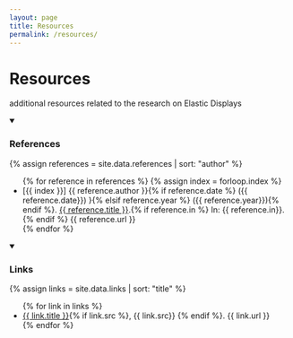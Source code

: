 ```yaml
---
layout: page
title: Resources
permalink: /resources/
---
```


# Resources
additional resources related to the research on Elastic Displays

<details markdown="1" open>
<summary><h3>References</h3></summary> 

{% assign references = site.data.references | sort: "author" %}
<ul>
{% for reference in references %}
{% assign index = forloop.index %}
<li>
    [{{ index }}] {{ reference.author }}{% if reference.date %} ({{ reference.date}}) }{% elsif reference.year %} ({{ reference.year}}){% endif %}. <a href="{{ reference.url }}">{{ reference.title }}</a>.{% if reference.in %} In: {{ reference.in}}. {% endif %} {{ reference.url }}
</li>
{% endfor %}
</ul>

</details>

<details markdown="1" open>
<summary><h3>Links</h3></summary> 

{% assign links = site.data.links | sort: "title" %}
<ul>
{% for link in links %}
<li>
    <a href="{{ link.url }}">{{ link.title }}</a>{% if link.src %}, {{ link.src}} {% endif %}. {{ link.url }}
</li>
{% endfor %}
</ul>

</details>

